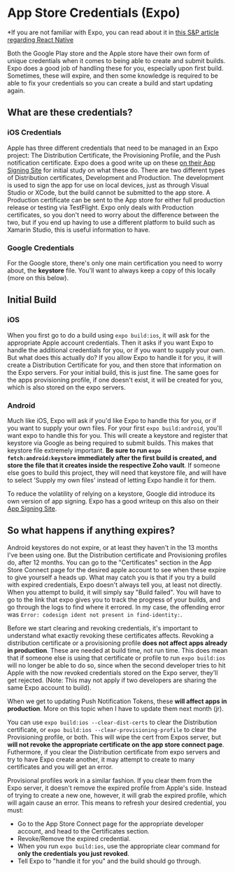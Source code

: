# App Store Credentials (Expo)

*If you are not familiar with Expo, you can read about it in [this S&P article regarding React Native](https://github.com/Shift3/standards-and-practices/tree/master/best-practices/native/react-native)

Both the Google Play store and the Apple store have their own form of unique credentials when it comes to being able to create and submit builds. Expo does a good job of handling these for you, especially upon first build. Sometimes, these will expire, and then some knowledge is required to be able to fix your credentials so you can create a build and start updating again.

## What are these credentials?

### iOS Credentials

Apple has three different credentials that need to be managed in an Expo project: The Distribution Certificate, the Provisioning Profile, and the Push notification certificate. Expo does a good write up on these [on their App Signing Site](https://docs.expo.io/versions/latest/distribution/app-signing/) for initial study on what these do. There are two different types of Distribution certificates, Development and Production. The development is used to sign the app for use on local devices, just as through Visual Studio or XCode, but the build cannot be submitted to the app store. A Production certificate can be sent to the App store for either full production release or testing via TestFlight. Expo only deals with Production certificates, so you don't need to worry about the difference between the two, but if you end up having to use a different platform to build such as Xamarin Studio, this is useful information to have.

### Google Credentials

For the Google store, there's only one main certification you need to worry about, the **keystore** file. You'll want to always keep a copy of this locally (more on this below).

## Initial Build

### iOS

When you first go to do a build using `expo build:ios`, it will ask for the appropriate Apple account credentials. Then it asks if you want Expo to handle the additional credentials for you, or if you want to supply your own. But what does this actually do? If you allow Expo to handle it for you, it will create a Distribution Certificate for you, and then store that information on the Expo servers. For your initial build, this is just fine. The same goes for the apps provisioning profile, if one doesn't exist, it will be created for you, which is also stored on the expo servers.

### Android

Much like iOS, Expo will ask if you'd like Expo to handle this for you, or if you want to supply your own files. For your first `expo build:android`, you'll want expo to handle this for you. This will create a keystore and register that keystore via Google as being required to submit builds. This makes that keystore file extremely important. **Be sure to run `expo fetch:android:keystore` immediately after the first build is created, and store the file that it creates inside the respective Zoho vault**. If someone else goes to build this project, they will need that keystore file, and will have to select 'Supply my own files' instead of letting Expo handle it for them.

To reduce the volatility of relying on a keystore, Google did introduce its own version of app signing. Expo has a good writeup on this also on their [App Signing Site](https://docs.expo.io/versions/latest/distribution/app-signing/).

## So what happens if anything expires?

Android keystores do not expire, or at least they haven't in the 13 months I've been using one. But the Distribution certificate and Provisioning profiles do, after 12 months. You can go to the "Certificates" section in the App Store Connect page for the desired apple account to see when these expire to give yourself a heads up. What may catch you is that if you try a build with expired credentials, Expo doesn't always tell you, at least not directly. When you attempt to build, it will simply say "Build failed". You will have to go to the link that expo gives you to track the progress of your builds, and go through the logs to find where it errored. In my case, the offending error was `Error: codesign ident not present in find-identity:`.

Before we start clearing and revoking credentials, it's important to understand what exactly revoking these certificates affects. Revoking a distribution certificate or a provisioning profile **does not affect apps already in production**. These are needed at build time, not run time. This does mean that if someone else is using that certificate or profile to run `expo build:ios` will no longer be able to do so, since when the second developer tries to hit Apple with the now revoked credentials stored on the Expo server, they'll get rejected. (Note: This may not apply if two developers are sharing the same Expo account to build).

When we get to updating Push Notification Tokens, these **will affect apps in production**. More on this topic when I have to update them next month (jr).

You can use `expo build:ios --clear-dist-certs` to clear the Distribution certificate, or `expo build:ios --clear-provisioning-profile` to clear the Provisioning profile, or both. This will wipe the cert from Expos server, but **will not revoke the appropriate certificate on the app store connect page**. Futhermore, if you clear the Distribution certificate from expo servers and try to have Expo create another, it may attempt to create to many certificates and you will get an error.

Provisional profiles work in a similar fashion. If you clear them from the Expo server, it doesn't remove the expired profile from Apple's side. Instead of trying to create a new one, however, it will grab the expired profile, which will again cause an error. This means to refresh your desired credential, you must:

- Go to the App Store Connect page for the appropriate developer account, and head to the Certificates section.
- Revoke/Remove the expired credential.
- When you run `expo build:ios`, use the appropriate clear command for **only the credentials you just revoked**.
- Tell Expo to "handle it for you" and the build should go through.